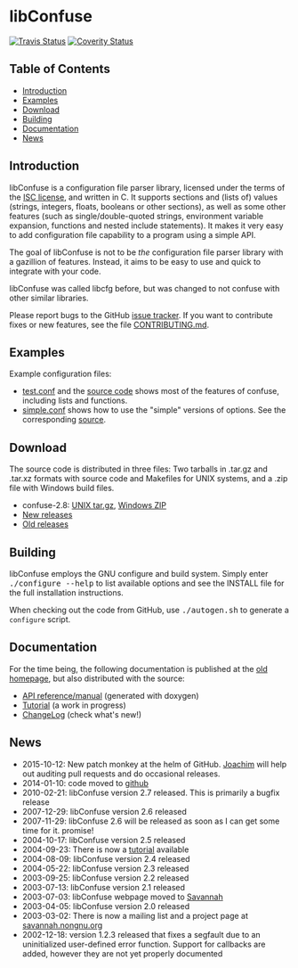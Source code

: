 libConfuse
==========
[![Travis Status][]][Travis] [![Coverity Status][]][Coverity Scan]

Table of Contents
-----------------

* [Introduction](#introduction)
* [Examples](#examples)
* [Download](#download)
* [Building](#building)
* [Documentation](#documentation)
* [News](#news)


Introduction
------------

libConfuse is a configuration file parser library, licensed under the
terms of the [ISC license][1], and written in C.  It supports sections
and (lists of) values (strings, integers, floats, booleans or other
sections), as well as some other features (such as single/double-quoted
strings, environment variable expansion, functions and nested include
statements).  It makes it very easy to add configuration file capability
to a program using a simple API.

The goal of libConfuse is not to be _the_ configuration file parser
library with a gazillion of features.  Instead, it aims to be easy to
use and quick to integrate with your code.

libConfuse was called libcfg before, but was changed to not confuse with
other similar libraries.

Please report bugs to the GitHub [issue tracker][2].  If you want to
contribute fixes or new features, see the file
[CONTRIBUTING.md](CONTRIBUTING.md).


Examples
--------

Example configuration files:

* [test.conf](examples/test.conf) and the
  [source code](examples/cfgtest.c) shows most of the
  features of confuse, including lists and functions.
* [simple.conf](examples/simple.conf) shows how to use the
  "simple" versions of options. See the corresponding
  [source](examples/simple.c).


Download
--------

The source code is distributed in three files: Two tarballs in .tar.gz
and .tar.xz formats with source code and Makefiles for UNIX systems, and
a .zip file with Windows build files.

* confuse-2.8:
  [UNIX tar.gz](https://github.com/martinh/libconfuse/releases/download/v2.8/confuse-2.8.tar.gz),
  [Windows ZIP](https://github.com/martinh/libconfuse/releases/download/v2.8/confuse-2.8.zip)
* [New releases](https://github.com/martinh/libconfuse/releases)
* [Old releases](http://savannah.nongnu.org/download/confuse/)


Building
--------

libConfuse employs the GNU configure and build system.  Simply enter
<kbd>./configure --help</kbd> to list available options and see the
INSTALL file for the full installation instructions.

When checking out the code from GitHub, use <kbd>./autogen.sh</kbd> to
generate a `configure` script.


Documentation
-------------

For the time being, the following documentation is published at the
[old homepage](http://www.nongnu.org/confuse/), but also distributed
with the source:

* [API reference/manual](http://www.nongnu.org/confuse/manual/) (generated with doxygen)
* [Tutorial](http://www.nongnu.org/confuse/tutorial-html/) (a work in progress)
* [ChangeLog](ChangeLog.md) (check what's new!)


News
----

* 2015-10-12: New patch monkey at the helm of GitHub.
  [Joachim](https://github.com/troglobit) will help out auditing pull
  requests and do occasional releases.
* 2014-01-10: code moved to
  [github](https://github.com/martinh/libconfuse)
* 2010-02-21: libConfuse version 2.7 released. This is primarily a
  bugfix release
* 2007-12-29: libConfuse version 2.6 released
* 2007-11-29: libConfuse 2.6 will be released as soon as I can get some
  time for it. promise!
* 2004-10-17: libConfuse version 2.5 released
* 2004-09-23: There is now a
  [tutorial](http://www.nongnu.org/confuse/tutorial-html/index.html)
  available
* 2004-08-09: libConfuse version 2.4 released
* 2004-05-22: libConfuse version 2.3 released
* 2003-09-25: libConfuse version 2.2 released
* 2003-07-13: libConfuse version 2.1 released
* 2003-07-03: libConfuse webpage moved to
  [Savannah](http://www.nongnu.org/confuse/)
* 2003-04-05: libConfuse version 2.0 released
* 2003-03-02: There is now a mailing list and a project page at
  [savannah.nongnu.org](http://savannah.nongnu.org/projects/confuse/)
* 2002-12-18: version 1.2.3 released that fixes a segfault due to an
  uninitialized user-defined error function. Support for callbacks are
  added, however they are not yet properly documented


[1]:                http://en.wikipedia.org/wiki/ISC_license
[2]:                https://github.com/martinh/libconfuse/issues
[Travis]:           https://travis-ci.org/troglobit/libconfuse
[Travis Status]:    https://travis-ci.org/troglobit/libconfuse.png?branch=master
[Coverity Scan]:    https://scan.coverity.com/projects/6674
[Coverity Status]:  https://scan.coverity.com/projects/6674/badge.svg

<!--
  -- Local Variables:
  -- mode: markdown
  -- End:
  -->
